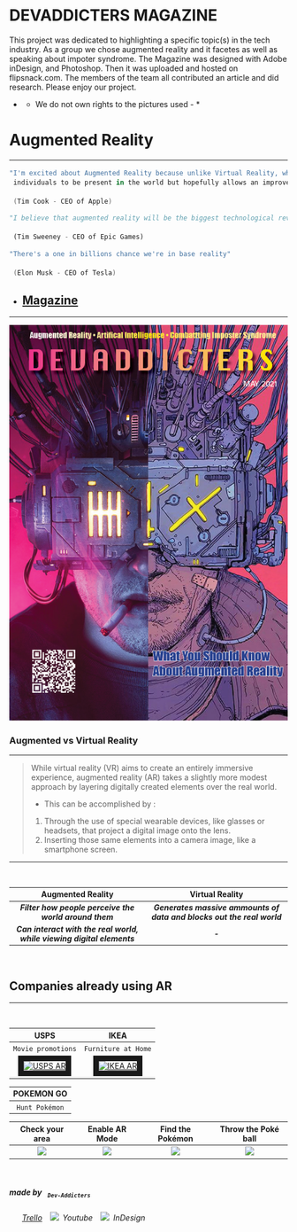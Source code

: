 # DEVADDICTERS MAGAZINE
This project was dedicated to highlighting a specific topic(s) in the tech industry. 
As a group we chose augmented reality and it facetes as well as speaking about impoter syndrome.
The Magazine was designed with Adobe inDesign, and Photoshop. Then it was uploaded and hosted on flipsnack.com.
The members of the team all contributed an article and did research. Please enjoy our project.
*  - We do not own rights to the pictures used - *




# **Augmented Reality**
---

```kotlin
"I'm excited about Augmented Reality because unlike Virtual Reality, which closes the world out, AR allows
 individuals to be present in the world but hopefully allows an improvement on what's happening presently."

 (Tim Cook - CEO of Apple)
```

```python
"I believe that augmented reality will be the biggest technological revolution that happens in our lifetimes."

 (Tim Sweeney - CEO of Epic Games)
```

```scala
"There's a one in billions chance we're in base reality"

 (Elon Musk - CEO of Tesla)
```


* ## [Magazine](https://www.flipsnack.com/DEVADDICTERS/devaddicters.html)
---

<img src="./images/DEVADDICTERS COVER(2).png" alt="DEVADDICTERS AR" />

<br />

### Augmented  vs  Virtual Reality
---

>While virtual reality (VR) aims to create an entirely immersive experience, augmented reality (AR) takes a slightly more modest approach by layering digitally created elements over the real world.
> * This can be accomplished by :
> 1. Through the use of special wearable devices, like glasses or headsets, that project a digital image onto the lens.
> 2. Inserting those same elements into a camera image, like a smartphone screen.
---
<br />

| Augmented Reality | Virtual Reality |
| :----------------------------------------------------: | :--------------------------------------: | 
| ***Filter how people perceive the world around them*** | ***Generates massive ammounts of data and blocks out the real world*** |
| ***Can interact with the real world, while viewing digital elements*** | ***-*** |

<br />

## Companies already using AR 
---

<br />

| __USPS__ | __IKEA__ |
| :--------: | :-------: |
|`Movie promotions` | `Furniture at Home` |
|<a href="https://youtu.be/1fT7z892HDM" target="_blank"><img src="http://img.youtube.com/vi/1fT7z892HDM/0.jpg" alt="USPS AR" max-width="540" max-height="360" border="10" />|<a href="https://youtu.be/vDNzTasuYEw" target="_blank"><img src="http://img.youtube.com/vi/vDNzTasuYEw/0.jpg" alt="IKEA AR" max-width="540" max-height="360" border="10" />|
 
 | __POKEMON GO__ |
 | :------------: |
 | `Hunt Pokémon` |
 
 | Check your area | Enable AR Mode | Find the Pokémon | Throw the Poké ball |
 | :-------------: | :-------------------------------: | :-----------------: | :-------------------------------: |
 |<img src="https://d2duuy9yo5pldo.cloudfront.net/niantic/732eb797-4e78-41e0-ab4c-4598745e542e.png" max-width="300" max-height="380"/>|<img src="https://d2duuy9yo5pldo.cloudfront.net/niantic/5db24790-9919-4501-86d6-bb3b090c02d3.png" max-width="300" max-height="380"/> |<img src="https://image-cdn.hypb.st/https%3A%2F%2Fhypebeast.com%2Fimage%2F2018%2F12%2Fpokemon-go-2018-photos-02.jpg?q=75&w=500&cbr=1&fit=max" max-width="300" max-height="380"/> |<img src="https://d2duuy9yo5pldo.cloudfront.net/niantic/cd164a0c-c5c1-4cd0-9efb-c68ccebb5c04.png" max-width="300" max-height="380"/> |
 
 <br />

  ##### ***made*** by &ensp;<sub>`Dev-Addicters`</sub>
 ###### <img src="https://api.iconify.design/logos:trello.svg" width="16px" height="16px" />&ensp;[Trello](https://trello.com/b/kfWc0seb/71-squad-1-board)&ensp;&ensp;<img src="https://api.iconify.design/logos:youtube-icon.svg" width="16px" />&ensp;Youtube&ensp;&ensp;<img src="https://api.iconify.design/simple-icons:adobeindesign.svg" width="16px"/>&ensp;InDesign

